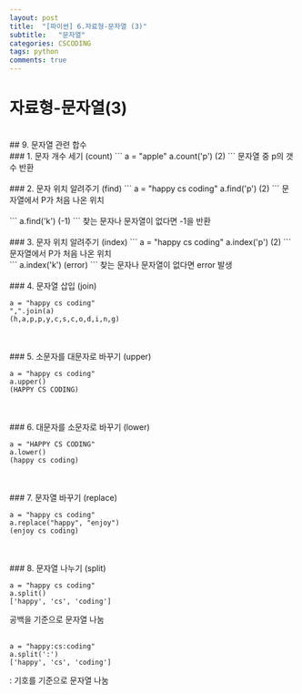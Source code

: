 ```yaml
---
layout: post
title:  "[파이썬] 6.자료형-문자열 (3)"
subtitle:   "문자열"
categories: CSCODING
tags: python
comments: true
---
```

# 자료형-문자열(3)
<br>
## 9. 문자열 관련 합수
<br>
### 1. 문자 개수 세기 (count)
```
a = "apple"
a.count('p')
(2)
```
문자열 중 p의 갯수 반환
<br>
<br>
### 2. 문자 위치 알려주기 (find)
```
a = "happy cs coding"
a.find('p')
(2)
```
문자열에서 P가 처음 나온 위치<br><br>
```
a.find('k')
(-1)
```
찾는 문자나 문자열이 없다면 -1을 반환
<br>
<br>
### 3. 문자 위치 알려주기 (index)
```
a = "happy cs coding"
a.index('p')
(2)
```
문자열에서 P가 처음 나온 위치<br>
```
a.index('k')
(error)
```
찾는 문자나 문자열이 없다면 error 발생<br>
<br>
### 4. 문자열 삽입 (join)

```
a = "happy cs coding"
",".join(a)
(h,a,p,p,y,c,s,c,o,d,i,n,g)
```

<br>
<br>
### 5. 소문자를 대문자로 바꾸기 (upper)

```
a = "happy cs coding"
a.upper()
(HAPPY CS CODING)
```

<br>
<br>
### 6. 대문자를 소문자로 바꾸기 (lower)

```
a = "HAPPY CS CODING"
a.lower()
(happy cs coding)
```

<br>
<br>
### 7. 문자열 바꾸기 (replace)

```
a = "happy cs coding"
a.replace("happy", "enjoy")
(enjoy cs coding)
```

<br>
<br>
### 8. 문자열 나누기 (split)

```
a = "happy cs coding"
a.split()
['happy', 'cs', 'coding']
```
공백을 기준으로 문자열 나눔<br><br>
```
a = "happy:cs:coding"
a.split(':')
['happy', 'cs', 'coding']
```
: 기호를 기준으로 문자열 나눔
